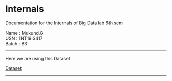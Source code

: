 # Internals 
Documentation for the Internals of Big Data lab 6th sem

Name : Mukund.G   
USN : 1NT19IS417   
Batch : B3   

<hr/>

Here we are using this Dataset 

[Dataset](https://github.com/1NT19IS417/1NT19IS417_mukund_B_bdLab/blob/main/BD%20internals/1.%20Mongo/movie%20dataset.csv)

<hr/>
